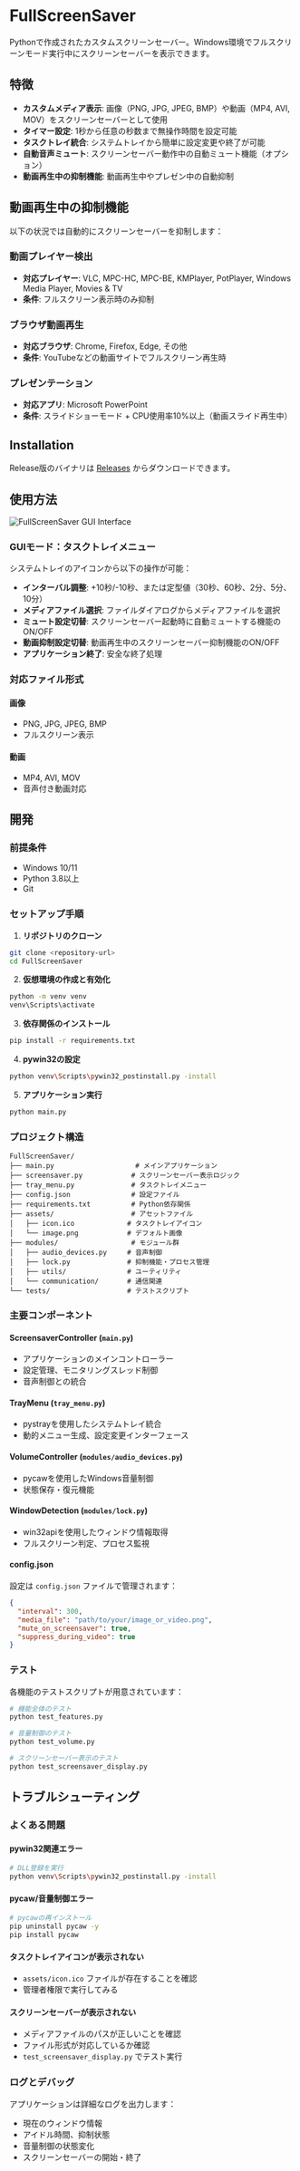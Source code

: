 # FullScreenSaver

Pythonで作成されたカスタムスクリーンセーバー。Windows環境でフルスクリーンモード実行中にスクリーンセーバーを表示できます。

## 特徴

- **カスタムメディア表示**: 画像（PNG, JPG, JPEG, BMP）や動画（MP4, AVI, MOV）をスクリーンセーバーとして使用
- **タイマー設定**: 1秒から任意の秒数まで無操作時間を設定可能
- **タスクトレイ統合**: システムトレイから簡単に設定変更や終了が可能
- **自動音声ミュート**: スクリーンセーバー動作中の自動ミュート機能（オプション）
- **動画再生中の抑制機能**: 動画再生中やプレゼン中の自動抑制

## 動画再生中の抑制機能

以下の状況では自動的にスクリーンセーバーを抑制します：

### 動画プレイヤー検出

- **対応プレイヤー**: VLC, MPC-HC, MPC-BE, KMPlayer, PotPlayer, Windows Media Player, Movies & TV
- **条件**: フルスクリーン表示時のみ抑制

### ブラウザ動画再生

- **対応ブラウザ**: Chrome, Firefox, Edge, その他
- **条件**: YouTubeなどの動画サイトでフルスクリーン再生時

### プレゼンテーション

- **対応アプリ**: Microsoft PowerPoint
- **条件**: スライドショーモード + CPU使用率10%以上（動画スライド再生中）

## Installation

Release版のバイナリは [Releases](https://github.com/zukio/FullScreenSaver/releases/) からダウンロードできます。

## 使用方法

![FullScreenSaver GUI Interface](assets/image.png)

### GUIモード：タスクトレイメニュー

システムトレイのアイコンから以下の操作が可能：

- **インターバル調整**: +10秒/-10秒、または定型値（30秒、60秒、2分、5分、10分）
- **メディアファイル選択**: ファイルダイアログからメディアファイルを選択
- **ミュート設定切替**: スクリーンセーバー起動時に自動ミュートする機能のON/OFF
- **動画抑制設定切替**: 動画再生中のスクリーンセーバー抑制機能のON/OFF
- **アプリケーション終了**: 安全な終了処理

### 対応ファイル形式

#### 画像

- PNG, JPG, JPEG, BMP
- フルスクリーン表示

#### 動画

- MP4, AVI, MOV
- 音声付き動画対応

## 開発

### 前提条件

- Windows 10/11
- Python 3.8以上
- Git

### セットアップ手順

1. **リポジトリのクローン**

  ```bash
  git clone <repository-url>
  cd FullScreenSaver
  ```

2. **仮想環境の作成と有効化**

  ```bash
  python -m venv venv
  venv\Scripts\activate
  ```

3. **依存関係のインストール**

  ```bash
  pip install -r requirements.txt
  ```

4. **pywin32の設定**

  ```bash
  python venv\Scripts\pywin32_postinstall.py -install
  ```

5. **アプリケーション実行**
  
  ```bash
  python main.py
  ```

### プロジェクト構造

```
FullScreenSaver/
├── main.py                    # メインアプリケーション
├── screensaver.py            # スクリーンセーバー表示ロジック
├── tray_menu.py              # タスクトレイメニュー
├── config.json               # 設定ファイル
├── requirements.txt          # Python依存関係
├── assets/                   # アセットファイル
│   ├── icon.ico             # タスクトレイアイコン
│   └── image.png            # デフォルト画像
├── modules/                  # モジュール群
│   ├── audio_devices.py     # 音声制御
│   ├── lock.py              # 抑制機能・プロセス管理
│   ├── utils/               # ユーティリティ
│   └── communication/       # 通信関連
└── tests/                   # テストスクリプト
```

### 主要コンポーネント

#### ScreensaverController (`main.py`)

- アプリケーションのメインコントローラー
- 設定管理、モニタリングスレッド制御
- 音声制御との統合

#### TrayMenu (`tray_menu.py`)

- pystrayを使用したシステムトレイ統合
- 動的メニュー生成、設定変更インターフェース

#### VolumeController (`modules/audio_devices.py`)

- pycawを使用したWindows音量制御
- 状態保存・復元機能

#### WindowDetection (`modules/lock.py`)

- win32apiを使用したウィンドウ情報取得
- フルスクリーン判定、プロセス監視

#### config.json

設定は `config.json` ファイルで管理されます：

```json
{
  "interval": 300,
  "media_file": "path/to/your/image_or_video.png",
  "mute_on_screensaver": true,
  "suppress_during_video": true
}
```

### テスト

各機能のテストスクリプトが用意されています：

```bash
# 機能全体のテスト
python test_features.py

# 音量制御のテスト
python test_volume.py

# スクリーンセーバー表示のテスト
python test_screensaver_display.py
```

## トラブルシューティング

### よくある問題

#### pywin32関連エラー

```bash
# DLL登録を実行
python venv\Scripts\pywin32_postinstall.py -install
```

#### pycaw/音量制御エラー

```bash
# pycawの再インストール
pip uninstall pycaw -y
pip install pycaw
```

#### タスクトレイアイコンが表示されない

- `assets/icon.ico` ファイルが存在することを確認
- 管理者権限で実行してみる

#### スクリーンセーバーが表示されない

- メディアファイルのパスが正しいことを確認
- ファイル形式が対応しているか確認
- `test_screensaver_display.py` でテスト実行

### ログとデバッグ

アプリケーションは詳細なログを出力します：

- 現在のウィンドウ情報
- アイドル時間、抑制状態
- 音量制御の状態変化
- スクリーンセーバーの開始・終了
